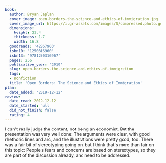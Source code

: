 ```yaml
---
book:
  author: Bryan Caplan
  cover_image: open-borders-the-science-and-ethics-of-immigration.jpg
  cover_image_url: https://i.gr-assets.com/images/S/compressed.photo.goodreads.com/books/1553580474l/42867903._SX98_.jpg
  dimensions:
    height: 21.4
    thickness: 1.7
    width: 16.8
  goodreads: '42867903'
  isbn10: '1250316960'
  isbn13: '9781250316967'
  pages: 256
  publication_year: '2019'
  slug: open-borders-the-science-and-ethics-of-immigration
  tags:
  - nonfiction
  title: 'Open Borders: The Science and Ethics of Immigration'
plan:
  date_added: '2019-12-12'
review:
  date_read: 2019-12-12
  date_started: null
  did_not_finish: false
  rating: 4
---
```


I can't really judge the content, not being an economist. But the presentation was very well done: The arguments were clear, with good rhethoric lines and arc, and the illustrations were pretty good, too. There was a fair bit of stereotyping going on, but I think that's more than fair on this topic: People's fears and concerns are based on stereotypes, so they are part of the discussion already, and need to be addressed.
